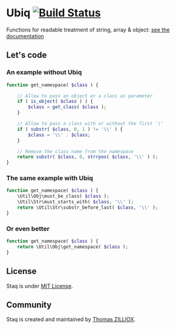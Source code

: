 Ubiq [![Build Status](https://secure.travis-ci.org/Pixel418/Ubiq.png)](http://travis-ci.org/Pixel418/Ubiq)
======

Functions for readable treatment of string, array & object: [see the documentation](https://github.com/Pixel418/Ubiq/blob/master/doc/index.md#readme)



Let's code
-------- 

### An example without Ubiq 

```php
function get_namespace( $class ) {

	// Allow to pass an object or a class as parameter
	if ( is_object( $class ) ) {
		$class = get_class( $class );
	}

	// Allow to pass a class with or without the first '\'
	if ( substr( $class, 0, 1 ) != '\\' ) {
		$class = '\\' . $class;
	}

	// Remove the class name from the namespace
	return substr( $class, 0, strrpos( $class, '\\' ) );
}
```

### The same example with Ubiq 

```php
function get_namespace( $class ) {
	\Util\Obj\must_be_class( $class );
	\Util\Str\must_starts_with( $class, '\\' );
	return \Util\Str\substr_before_last( $class, '\\' );
}
```

### Or even better

```php
function get_namespace( $class ) {
	return \Util\Obj\get_namespace( $class );
}
```



License
--------

Staq is under [MIT License](http://opensource.org/licenses/MIT).



Community
--------

Staq is created and maintained by [Thomas ZILLIOX](http://zilliox.me). <br>
